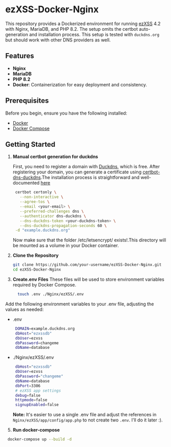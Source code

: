 # ezXSS-Docker-Nginx

This repository provides a Dockerized environment for running [ezXSS](https://github.com/ssl/ezXSS) 4.2 with Nginx, MariaDB, and PHP 8.2. The setup omits the certbot auto-generation and installation process. This setup is tested with `duckdns.org` but should work with other DNS providers as well.

## Features

- **Nginx**
- **MariaDB**
- **PHP 8.2**
- **Docker**: Containerization for easy deployment and consistency.

## Prerequisites

Before you begin, ensure you have the following installed:

- [Docker](https://docs.docker.com/get-docker/)
- [Docker Compose](https://docs.docker.com/compose/install/)

## Getting Started
1. **Manual certbot generation for duckdns**
  
   First, you need to register a domain with [Duckdns](https://www.duckdns.org/), which is free. After registering your domain, you can generate a certificate using [certbot-dns-duckdns](https://pypi.org/project/certbot-dns-duckdns/).The installation process is straightforward and well-documented [here](https://pypi.org/project/certbot-dns-duckdns/#installation)
     ```bash
      certbot certonly \
        --non-interactive \
        --agree-tos \
        --email <your-email> \
        --preferred-challenges dns \
        --authenticator dns-duckdns \
        --dns-duckdns-token <your-duckdns-token> \
        --dns-duckdns-propagation-seconds 60 \
      -d "example.duckdns.org"
     ```
     Now make sure that the folder /etc/letsencrypt/ exists!.This directory will be mounted as a volume in your Docker container.
     
3. **Clone the Repository**
   ```bash
   git clone https://github.com/your-username/ezXSS-Docker-Nginx.git
   cd ezXSS-Docker-Nginx
   ```
4. **Create.env Files**
  These files will be used to store environment variables required by Docker Compose.
   ```bash
     touch .env ./Nginx/ezXSS/.env
   ```
  Add the following environment variables to your .env file, adjusting the values as needed:
   - .env
     ```bash
      DOMAIN=example.duckdns.org
      dbHost="ezxssdb"
      dbUser=ezxss
      dbPassword=changeme
      dbName=database
     ```
   - ./Nginx/ezXSS/.env
     ```bash
      dbHost="ezxssdb"
      dbUser=ezxss
      dbPassword="changeme"
      dbName=database
      dbPort=3306
      # ezXSS app settings
      debug=false
      httpmode=false
      signupEnabled=false
     ```
     **Note:** It's easier to use a single .env file and adjust the references in `Nginx/ezXSS/app/config/app.php` to not create two `.env`. I'll do it later :).

5. **Run docker-compose**
  ```bash
   docker-compose up --build -d  
  ```

